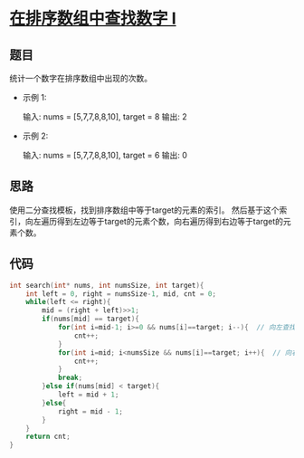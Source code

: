 # [在排序数组中查找数字 I](https://leetcode-cn.com/problems/zai-pai-xu-shu-zu-zhong-cha-zhao-shu-zi-lcof/)

## 题目

统计一个数字在排序数组中出现的次数。

- 示例 1:

  输入: nums = [5,7,7,8,8,10], target = 8
  输出: 2

- 示例 2:

  输入: nums = [5,7,7,8,8,10], target = 6
  输出: 0

## 思路

使用二分查找模板，找到排序数组中等于target的元素的索引。
然后基于这个索引，向左遍历得到左边等于target的元素个数，向右遍历得到右边等于target的元素个数。

## 代码

```C
int search(int* nums, int numsSize, int target){
    int left = 0, right = numsSize-1, mid, cnt = 0;
    while(left <= right){
        mid = (right + left)>>1;
        if(nums[mid] == target){
            for(int i=mid-1; i>=0 && nums[i]==target; i--){  // 向左查找target
                cnt++;
            }
            for(int i=mid; i<numsSize && nums[i]==target; i++){  // 向右查找target
                cnt++;
            }
            break;
        }else if(nums[mid] < target){
            left = mid + 1;
        }else{
            right = mid - 1;
        }
    }
    return cnt;
}
```

